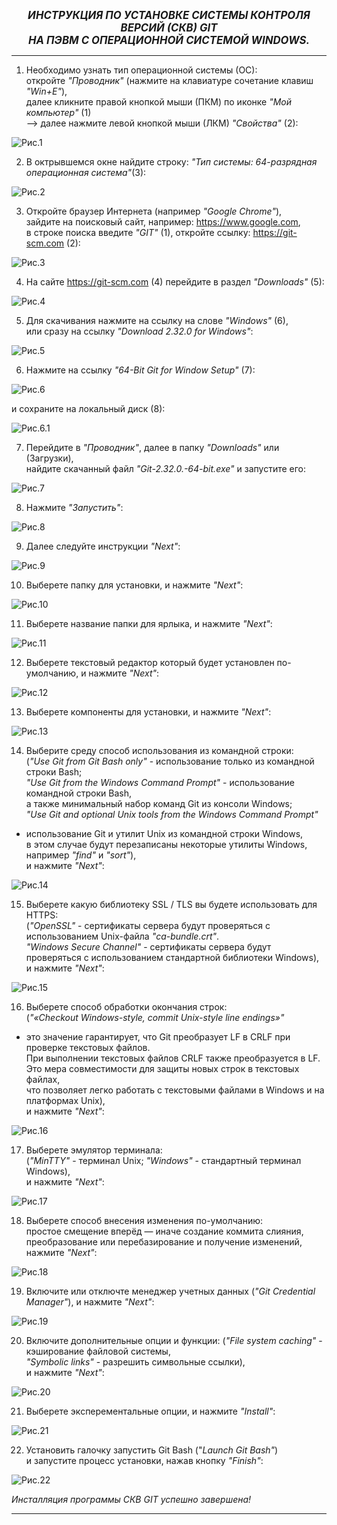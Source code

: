  ***<center><big>ИНСТРУКЦИЯ ПО УСТАНОВКЕ СИСТЕМЫ КОНТРОЛЯ ВЕРСИЙ (СКВ) GIT   
 НА ПЭВМ С ОПЕРАЦИОННОЙ СИСТЕМОЙ WINDOWS.</big></center>***   
***
   
1. Необходимо узнать тип операционной системы (ОС):     
откройте _"Проводник"_ (нажмите на клавиатуре сочетание клавиш _"Win+E"_),   
далее кликните правой кнопкой мыши (ПКМ) по иконке _"Мой компьютер"_ (1)   
--> далее нажмите левой кнопкой мыши (ЛКМ) _"Свойства"_ (2):   

![Рис.1](./img/1.png "Мой компьютер -->Свойства")  

2. В октрывшемся окне найдите строку:
_"Тип системы: 64-разрядная операционная система"_(3):   

![Рис.2](./img/2.png "64 разрядная ОС")   

3. Откройте браузер Интернета (например _"Google Chrome"_),   
зайдите на поисковый сайт, например: https://www.google.com,     
в строке поиска введите _"GIT"_ (1), откройте ссылку: https://git-scm.com (2):   

![Рис.3](./img/3.png "google.com")   

4. На сайте https://git-scm.com (4) перейдите в раздел _"Downloads"_ (5):   

![Рис.4](./img/4.png "Раздел Загрузки")   

5. Для скачивания нажмите на ссылку на слове _"Windows"_ (6),   
или сразу на ссылку _"Download 2.32.0 for Windows"_:   

![Рис.5](./img/5.png "Выбор дистрибутива")   

6. Нажмите на ссылку _"64-Bit Git for Window Setup"_ (7):   

![Рис.6](./img/6.png "дистрибутив для 64 битной ОС")   
 
и сохраните на локальный диск (8):

![Рис.6.1](./img/6_1.png "дистрибутив для 64 битной ОС")   

7. Перейдите в _"Проводник"_, далее в папку _"Downloads"_ или (Загрузки),   
найдите скачанный файл _"Git-2.32.0.-64-bit.exe"_ и запустите его:   

![Рис.7](./img/7.png "Запуск инсталлятора")   

8. Нажмите _"Запустить"_:   

![Рис.8](./img/8.png "Запустить")   

9. Далее следуйте инструкции _"Next"_:   

![Рис.9](./img/9.png "Next")   

10. Выберете папку для установки, и нажмите _"Next"_:   

![Рис.10](./img/10.png "Папка для установки")   

11. Выберете название папки для ярлыка, и нажмите _"Next"_:   

![Рис.11](./img/11.png "Папка для ярлыка")   

12. Выберете текстовый редактор который будет установлен по-умолчанию, и нажмите _"Next"_:   

![Рис.12](./img/12.png "Текстовый редактор")   

13. Выберете компоненты для установки, и нажмите _"Next"_:   

![Рис.13](./img/13.png "Компоненты для установки")   

14. Выберите среду способ использования из командной строки:   
(_"Use Git from Git Bash only"_ - использование только из командной строки Bash;   
_"Use Git from the Windows Command Prompt"_ - использование командной строки Bash,   
а также минимальный набор команд Git из консоли Windows;    
_"Use Git and optional Unix tools from the Windows Command Prompt"_   
- использование Git и утилит Unix из командной строки Windows,   
в этом случае будут перезаписаны некоторые утилиты Windows, например _"find"_ и _"sort"_),   
и нажмите _"Next"_:   

![Рис.14](./img/14.png "Способ использования командной строки")   

15. Выберете какую библиотеку SSL / TLS вы будете использовать для HTTPS:   
(_"OpenSSL"_ - сертификаты сервера будут проверяться с использованием Unix-файла _"ca-bundle.crt"_.   
_"Windows Secure Channel"_ - сертификаты сервера будут проверяться с использованием стандартной библиотеки Windows),   
и нажмите _"Next"_:   

![Рис.15](./img/15.png "Библиотека SSL / TLS")   

16. Выберете способ обработки окончания строк:   
(_"«Checkout Windows-style, commit Unix-style line endings»"_   
- это значение гарантирует, что Git преобразует LF в CRLF при проверке текстовых файлов.   
При выполнении текстовых файлов CRLF также преобразуется в LF.   
Это мера совместимости для защиты новых строк в текстовых файлах,   
что позволяет легко работать с текстовыми файлами в Windows и на платформах Unix),   
и нажмите _"Next"_:   

![Рис.16](./img/16.png "Конвертация конца строки")   

17. Выберете эмулятор терминала:   
(_"MinTTY"_ - терминал Unix; _"Windows"_ - стандартный терминал Windows),   
и нажмите _"Next"_:   

![Рис.17](./img/17.png "Эмулятор терминала")   

18. Выберете способ внесения изменения по-умолчанию:   
простое смещение вперёд — иначе создание коммита слияния,   
преобразование или перебазирование и получение изменений,    
нажмите _"Next"_:   

![Рис.18](./img/18.png "Дополнительные параметры")   

19. Включите или отключте менеджер учетных данных
(_"Git Credential Manager"_), и нажмите _"Next"_:      

![Рис.19](./img/19.png "Дополнительные опции")   

20. Включите дополнительные опции и функции:
(_"File system caching"_ - кэширование файловой системы,   
_"Symbolic links"_ - разрешить символьные ссылки),   
и нажмите _"Next"_:   

![Рис.20](./img/20.png "Дополнительные функции")  

21. Выберете эксперементальные опции, и нажмите _"Install"_:   

![Рис.21](./img/21.png "Эксперементальные опции")   

22. Установить галочку запустить Git Bash ("_Launch Git Bash"_)   
и запустите процесс установки, нажав кнопку _"Finish"_:   

![Рис.22](./img/22.png "Launch Git Bash")   

*Инсталляция программы СКВ GIT успешно завершена!*   
***
